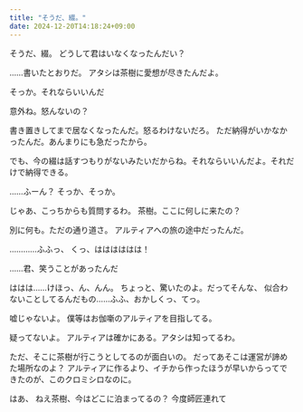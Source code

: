 ```yaml
---
title: "そうだ、綴。"
date: 2024-12-20T14:18:24+09:00
---
```

そうだ、綴。
どうして君はいなくなったんだい？

……書いたとおりだ。
アタシは茶樹に愛想が尽きたんだよ。

そっか。それならいいんだ

意外ね。怒んないの？

書き置きしてまで居なくなったんだ。怒るわけないだろ。
ただ納得がいかなかったんだ。あんまりにも急だったから。

でも、今の綴は話すつもりがないみたいだからね。それならいいんだよ。それだけで納得できる。

……ふーん？
そっか、そっか。

じゃあ、こっちからも質問するわ。
茶樹。ここに何しに来たの？

別に何も。ただの通り道さ。
アルティアへの旅の途中だったんだ。

…………ふふっ、
くっ、はははははは！

……君、笑うことがあったんだ

ははは……けほっ、ん、んん。
ちょっと、驚いたのよ。だってそんな、
似合わないことしてるんだもの……ふふ、おかしくっ、てっ。

嘘じゃないよ。
僕等はお伽噺のアルティアを目指してる。

疑ってないよ。
アルティアは確かにある。アタシは知ってるわ。

ただ、そこに茶樹が行こうとしてるのが面白いの。
だってあそこは運営が諦めた場所なのよ？
アルティアに作るより、イチから作ったほうが早いからってできたのが、このクロミシロなのに。



はあ、
ねえ茶樹、今はどこに泊まってるの？
今度師匠連れて
